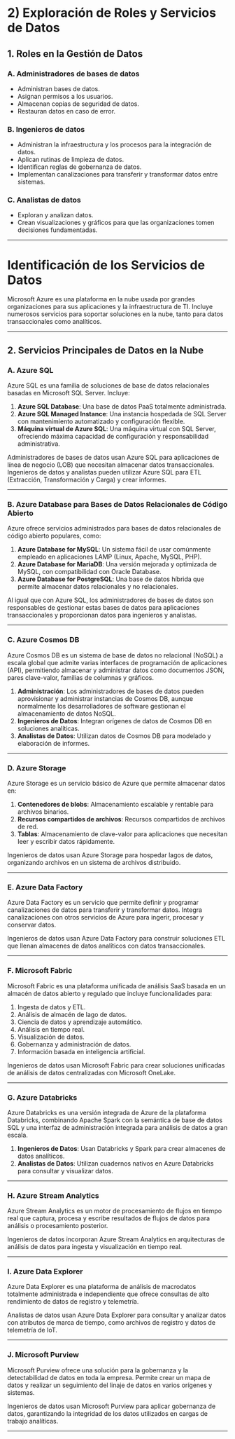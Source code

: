 # 2) Exploración de Roles y Servicios de Datos

## 1. Roles en la Gestión de Datos

### A. Administradores de bases de datos
- Administran bases de datos.
- Asignan permisos a los usuarios.
- Almacenan copias de seguridad de datos.
- Restauran datos en caso de error.

### B. Ingenieros de datos
- Administran la infraestructura y los procesos para la integración de datos.
- Aplican rutinas de limpieza de datos.
- Identifican reglas de gobernanza de datos.
- Implementan canalizaciones para transferir y transformar datos entre sistemas.

### C. Analistas de datos
- Exploran y analizan datos.
- Crean visualizaciones y gráficos para que las organizaciones tomen decisiones fundamentadas.

---

# Identificación de los Servicios de Datos

Microsoft Azure es una plataforma en la nube usada por grandes organizaciones para sus aplicaciones y la infraestructura de TI. Incluye numerosos servicios para soportar soluciones en la nube, tanto para datos transaccionales como analíticos.

---

## 2. Servicios Principales de Datos en la Nube

### A. Azure SQL
Azure SQL es una familia de soluciones de base de datos relacionales basadas en Microsoft SQL Server. Incluye:
1. **Azure SQL Database**: Una base de datos PaaS totalmente administrada.
2. **Azure SQL Managed Instance**: Una instancia hospedada de SQL Server con mantenimiento automatizado y configuración flexible.
3. **Máquina virtual de Azure SQL**: Una máquina virtual con SQL Server, ofreciendo máxima capacidad de configuración y responsabilidad administrativa.

Administradores de bases de datos usan Azure SQL para aplicaciones de línea de negocio (LOB) que necesitan almacenar datos transaccionales. Ingenieros de datos y analistas pueden utilizar Azure SQL para ETL (Extracción, Transformación y Carga) y crear informes.

---

### B. Azure Database para Bases de Datos Relacionales de Código Abierto
Azure ofrece servicios administrados para bases de datos relacionales de código abierto populares, como:
1. **Azure Database for MySQL**: Un sistema fácil de usar comúnmente empleado en aplicaciones LAMP (Linux, Apache, MySQL, PHP).
2. **Azure Database for MariaDB**: Una versión mejorada y optimizada de MySQL, con compatibilidad con Oracle Database.
3. **Azure Database for PostgreSQL**: Una base de datos híbrida que permite almacenar datos relacionales y no relacionales.

Al igual que con Azure SQL, los administradores de bases de datos son responsables de gestionar estas bases de datos para aplicaciones transaccionales y proporcionan datos para ingenieros y analistas.

---

### C. Azure Cosmos DB
Azure Cosmos DB es un sistema de base de datos no relacional (NoSQL) a escala global que admite varias interfaces de programación de aplicaciones (API), permitiendo almacenar y administrar datos como documentos JSON, pares clave-valor, familias de columnas y gráficos.
1. **Administración**: Los administradores de bases de datos pueden aprovisionar y administrar instancias de Cosmos DB, aunque normalmente los desarrolladores de software gestionan el almacenamiento de datos NoSQL.
2. **Ingenieros de Datos**: Integran orígenes de datos de Cosmos DB en soluciones analíticas.
3. **Analistas de Datos**: Utilizan datos de Cosmos DB para modelado y elaboración de informes.

---

### D. Azure Storage
Azure Storage es un servicio básico de Azure que permite almacenar datos en:
1. **Contenedores de blobs**: Almacenamiento escalable y rentable para archivos binarios.
2. **Recursos compartidos de archivos**: Recursos compartidos de archivos de red.
3. **Tablas**: Almacenamiento de clave-valor para aplicaciones que necesitan leer y escribir datos rápidamente.

Ingenieros de datos usan Azure Storage para hospedar lagos de datos, organizando archivos en un sistema de archivos distribuido.

---

### E. Azure Data Factory
Azure Data Factory es un servicio que permite definir y programar canalizaciones de datos para transferir y transformar datos. Integra canalizaciones con otros servicios de Azure para ingerir, procesar y conservar datos.

Ingenieros de datos usan Azure Data Factory para construir soluciones ETL que llenan almacenes de datos analíticos con datos transaccionales.

---

### F. Microsoft Fabric
Microsoft Fabric es una plataforma unificada de análisis SaaS basada en un almacén de datos abierto y regulado que incluye funcionalidades para:
1. Ingesta de datos y ETL.
2. Análisis de almacén de lago de datos.
3. Ciencia de datos y aprendizaje automático.
4. Análisis en tiempo real.
5. Visualización de datos.
6. Gobernanza y administración de datos.
7. Información basada en inteligencia artificial.

Ingenieros de datos usan Microsoft Fabric para crear soluciones unificadas de análisis de datos centralizadas con Microsoft OneLake.

---

### G. Azure Databricks
Azure Databricks es una versión integrada de Azure de la plataforma Databricks, combinando Apache Spark con la semántica de base de datos SQL y una interfaz de administración integrada para análisis de datos a gran escala.
1. **Ingenieros de Datos**: Usan Databricks y Spark para crear almacenes de datos analíticos.
2. **Analistas de Datos**: Utilizan cuadernos nativos en Azure Databricks para consultar y visualizar datos.

---

### H. Azure Stream Analytics
Azure Stream Analytics es un motor de procesamiento de flujos en tiempo real que captura, procesa y escribe resultados de flujos de datos para análisis o procesamiento posterior.

Ingenieros de datos incorporan Azure Stream Analytics en arquitecturas de análisis de datos para ingesta y visualización en tiempo real.

---

### I. Azure Data Explorer
Azure Data Explorer es una plataforma de análisis de macrodatos totalmente administrada e independiente que ofrece consultas de alto rendimiento de datos de registro y telemetría.

Analistas de datos usan Azure Data Explorer para consultar y analizar datos con atributos de marca de tiempo, como archivos de registro y datos de telemetría de IoT.

---

### J. Microsoft Purview
Microsoft Purview ofrece una solución para la gobernanza y la detectabilidad de datos en toda la empresa. Permite crear un mapa de datos y realizar un seguimiento del linaje de datos en varios orígenes y sistemas.

Ingenieros de datos usan Microsoft Purview para aplicar gobernanza de datos, garantizando la integridad de los datos utilizados en cargas de trabajo analíticas.

---

